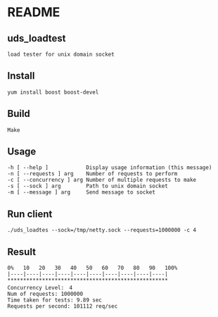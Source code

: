 # README

## uds_loadtest
 
    load tester for unix domain socket

## Install

    yum install boost boost-devel

## Build

    Make

## Usage

    -h [ --help ]            Display usage information (this message)
    -n [ --requests ] arg    Number of requests to perform
    -c [ --concurrency ] arg Number of multiple requests to make
    -s [ --sock ] arg        Path to unix domain socket
    -m [ --message ] arg     Send message to socket

## Run client

    ./uds_loadtes --sock=/tmp/netty.sock --requests=1000000 -c 4

## Result

    0%   10   20   30   40   50   60   70   80   90   100%
    |----|----|----|----|----|----|----|----|----|----|
    ***************************************************
    Concurrency Level:　4
    Num of requests: 1000000
    Time taken for tests: 9.89 sec
    Requests per second: 101112 req/sec  

